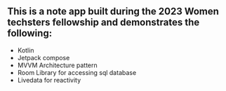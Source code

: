 ## This is a note app built during the 2023 Women techsters fellowship and demonstrates the following:

* Kotlin
* Jetpack compose
* MVVM Architecture pattern
* Room Library for accessing sql database
* Livedata for reactivity
